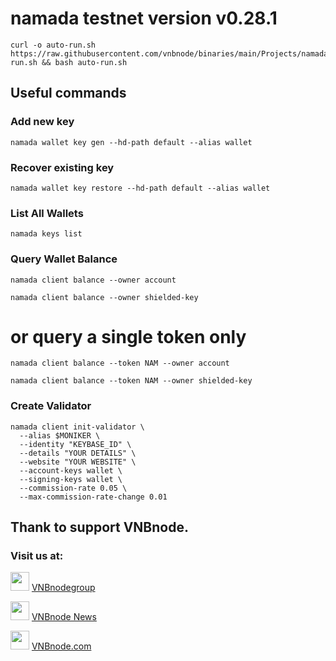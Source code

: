 # namada testnet version v0.28.1
```
curl -o auto-run.sh https://raw.githubusercontent.com/vnbnode/binaries/main/Projects/namada/auto-run.sh && bash auto-run.sh
```
## Useful commands
### Add new key
```
namada wallet key gen --hd-path default --alias wallet
```
### Recover existing key
```
namada wallet key restore --hd-path default --alias wallet
```
### List All Wallets
```
namada keys list
```
### Query Wallet Balance
```
namada client balance --owner account
```
```
namada client balance --owner shielded-key
```
# or query a single token only
```
namada client balance --token NAM --owner account
```
```
namada client balance --token NAM --owner shielded-key
```
### Create Validator
```
namada client init-validator \
  --alias $MONIKER \
  --identity "KEYBASE_ID" \
  --details "YOUR DETAILS" \
  --website "YOUR WEBSITE" \
  --account-keys wallet \
  --signing-keys wallet \
  --commission-rate 0.05 \
  --max-commission-rate-change 0.01
```
## Thank to support VNBnode.
### Visit us at:

<img src="https://user-images.githubusercontent.com/50621007/183283867-56b4d69f-bc6e-4939-b00a-72aa019d1aea.png" width="30"/> <a href="https://t.me/VNBnodegroup" target="_blank">VNBnodegroup</a>

<img src="https://user-images.githubusercontent.com/50621007/183283867-56b4d69f-bc6e-4939-b00a-72aa019d1aea.png" width="30"/> <a href="https://t.me/Vnbnode" target="_blank">VNBnode News</a>

<img src="https://github.com/vnbnode/binaries/blob/main/Logo/VNBnode.jpg" width="30"/> <a href="https://VNBnode.com" target="_blank">VNBnode.com</a>
